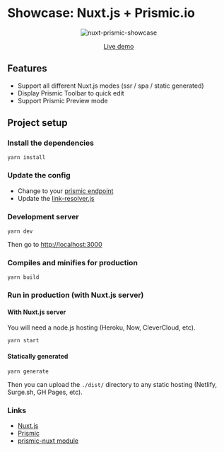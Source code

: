 # Showcase: Nuxt.js + Prismic.io

<p align="center"><img src="https://user-images.githubusercontent.com/904724/61715055-916dcf00-ad5c-11e9-8d20-21b513e30370.jpg" alt="nuxt-prismic-showcase" /></p>

<p align="center"><a href="https://nuxt-prismic.surge.sh">Live demo</a></p>

## Features

- Support all different Nuxt.js modes (ssr / spa / static generated)
- Display Prismic Toolbar to quick edit
- Support Prismic Preview mode

## Project setup


### Install the dependencies

```
yarn install
```

### Update the config

- Change to your [prismic endpoint](https://github.com/Atinux/nuxt-prismic-showcase/blob/master/nuxt.config.js#L25)
- Update the [link-resolver.js](https://github.com/Atinux/nuxt-prismic-showcase/blob/master/app/prismic/link-resolver.js)

### Development server

```
yarn dev
```

Then go to [http://localhost:3000](http://localhost:3000)

### Compiles and minifies for production

```
yarn build
```

### Run in production (with Nuxt.js server)

#### With Nuxt.js server

You will need a node.js hosting (Heroku, Now, CleverCloud, etc).

```
yarn start
```

#### Statically generated

```
yarn generate
```

Then you can upload the `./dist/` directory to any static hosting (Netlify, Surge.sh, GH Pages, etc).

### Links

- [Nuxt.js](https://nuxtjs.org)
- [Prismic](https://prismic.io)
- [prismic-nuxt module](https://prismic-nuxt.js.org/)
